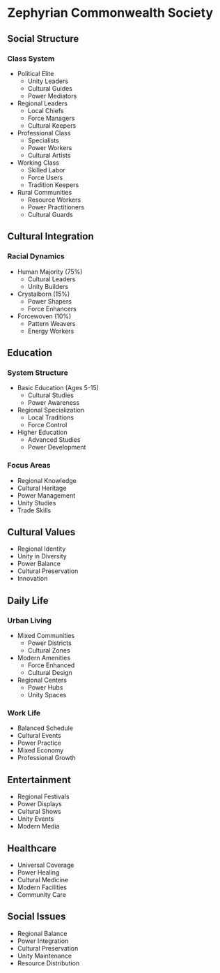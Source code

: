 # Zephyrian Commonwealth Society

## Social Structure
### Class System
- Political Elite
  - Unity Leaders
  - Cultural Guides
  - Power Mediators
- Regional Leaders
  - Local Chiefs
  - Force Managers
  - Cultural Keepers
- Professional Class
  - Specialists
  - Power Workers
  - Cultural Artists
- Working Class
  - Skilled Labor
  - Force Users
  - Tradition Keepers
- Rural Communities
  - Resource Workers
  - Power Practitioners
  - Cultural Guards

## Cultural Integration
### Racial Dynamics
- Human Majority (75%)
  - Cultural Leaders
  - Unity Builders
- Crystalborn (15%)
  - Power Shapers
  - Force Enhancers
- Forcewoven (10%)
  - Pattern Weavers
  - Energy Workers

## Education
### System Structure
- Basic Education (Ages 5-15)
  - Cultural Studies
  - Power Awareness
- Regional Specialization
  - Local Traditions
  - Force Control
- Higher Education
  - Advanced Studies
  - Power Development

### Focus Areas
- Regional Knowledge
- Cultural Heritage
- Power Management
- Unity Studies
- Trade Skills

## Cultural Values
- Regional Identity
- Unity in Diversity
- Power Balance
- Cultural Preservation
- Innovation

## Daily Life
### Urban Living
- Mixed Communities
  - Power Districts
  - Cultural Zones
- Modern Amenities
  - Force Enhanced
  - Cultural Design
- Regional Centers
  - Power Hubs
  - Unity Spaces

### Work Life
- Balanced Schedule
- Cultural Events
- Power Practice
- Mixed Economy
- Professional Growth

## Entertainment
- Regional Festivals
- Power Displays
- Cultural Shows
- Unity Events
- Modern Media

## Healthcare
- Universal Coverage
- Power Healing
- Cultural Medicine
- Modern Facilities
- Community Care

## Social Issues
- Regional Balance
- Power Integration
- Cultural Preservation
- Unity Maintenance
- Resource Distribution
